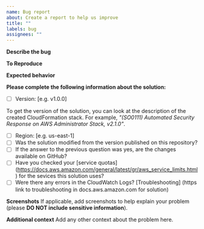 ```yaml
---
name: Bug report
about: Create a report to help us improve
title: ""
labels: bug
assignees: ""
---
```


**Describe the bug**

<!--- A clear and concise description of what the bug is -->

**To Reproduce**

<!--- Steps to reproduce the behavior -->

**Expected behavior**

<!--- A clear and concise description of what you expected to happen -->

**Please complete the following information about the solution:**

- [ ] Version: [e.g. v1.0.0]

To get the version of the solution, you can look at the description of the created 
CloudFormation stack. For example, *"(SO0111) Automated Security Response on AWS 
Administrator Stack, v2.1.0"*.

- [ ] Region: [e.g. us-east-1]
- [ ] Was the solution modified from the version published on this repository?
- [ ] If the answer to the previous question was yes, are the changes available on 
      GitHub?
- [ ] Have you checked your [service quotas]
      (https://docs.aws.amazon.com/general/latest/gr/aws_service_limits.html) 
      for the sevices this solution uses?
- [ ] Were there any errors in the CloudWatch Logs? [Troubleshooting]
      (https link to troubleshooting in docs.aws.amazon.com for solution)

**Screenshots**
If applicable, add screenshots to help explain your problem (please **DO NOT include 
sensitive information**).

**Additional context**
Add any other context about the problem here.